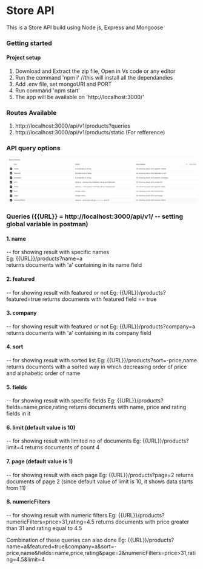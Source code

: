# Store API
This is a Store API build using Node js, Express and Mongoose
### Getting started
#### Project setup
1. Download and Extract the zip file, Open in Vs code or any editor
2. Run the command 'npm i' //this will install all the dependandies
3. Add .env file, set mongoURI and PORT
4. Run command 'npm start'
5. The app will be available on 'http://localhost:3000/'

### Routes Available
1. http://localhost:3000/api/v1/products?queries
2. http://localhost:3000/api/v1/products/static (For refference)
### API query options
![image1](https://github.com/krishna-kpa/Store-Api/blob/main/sample/query.png)

### Queries ({{URL}} = http://localhost:3000/api/v1/ -- setting global variable in postman)

#### 1. name
-- for showing result with specific names <br>
Eg: {{URL}}/products?name=a <br>
returns documents with 'a' containing in its name field <br>

#### 2. featured
-- for showing result with featured or not
Eg: {{URL}}/products?featured=true
returns documents with featured field == true

#### 3. company
-- for showing result with featured or not
Eg: {{URL}}/products?company=a
returns documents with 'a' containing in its company field

#### 4. sort
-- for showing result with sorted list
Eg: {{URL}}/products?sort=-price,name
returns documents with a sorted way in which decreasing order of price and alphabetic order of name

#### 5. fields
-- for showing result with specific fields
Eg: {{URL}}/products?fields=name,price,rating
returns documents with name, price and rating fields in it

#### 6. limit (default value is 10)
-- for showing result with limited no of documents
Eg: {{URL}}/products?limit=4 
returns documents of count 4

#### 7. page (default value is 1)
-- for showing result with each page
Eg: {{URL}}/products?page=2
returns documents of page 2 (since default value of limit is 10, it shows data starts from 11)

#### 8. numericFilters
-- for showing result with numeric filters
Eg: {{URL}}/products?numericFilters=price>31,rating=4.5
returns documents with price greater than 31 and rating equal to 4.5

Combination of these queries can also done
Eg: {{URL}}/products?name=a&featured=true&company=a&sort=-price,name&fields=name,price,rating&page=2&numericFilters=price>31,rating=4.5&limit=4


